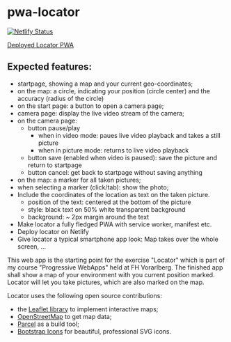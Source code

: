 # pwa-locator
[![Netlify Status](https://api.netlify.com/api/v1/badges/65fb937c-ec2c-457c-8be4-1b49ba2aefdb/deploy-status)](https://app.netlify.com/sites/calm-monstera-189de3/deploys)

[Deployed Locator PWA](https://calm-monstera-189de3.netlify.app/)

## Expected features:

* startpage, showing a map and your current geo-coordinates;
* on the map: a circle, indicating your position (circle center) and the accuracy (radius of the circle)
* on the start page: a button to open a camera page;
* camera page: display the live video stream of the camera;
* on the camera page:
    * button pause/play
        * when in video mode: paues live video playback and takes a still picture
        * when in picture mode: returns to live video playback
    * button save (enabled when video is paused): save the picture and return to startpage
    * button cancel: get back to startpage without saving anything
* on the map: a marker for all taken pictures;
* when selecting a marker (click/tab): show the photo;
* Include the coordinates of the location as text on the taken picture.
    * position of the text: centered at the bottom of the picture
    * style: black text on 50% white transparent background
    * background: ~ 2px margin around the text
* Make locator a fully fledged PWA with service worker, manifest etc.
* Deploy locator on Netlify
* Give locator a typical smartphone app look: Map takes over the whole screen, ...

This web app is the starting point for the exercise "Locator" which is part of my course "Progressive WebApps" held at FH Vorarlberg. The finished app shall show a map of your environment with you current position marked. Locator will let you take pictures, which are also marked on the map.

Locator uses the following open source contributions:

* the [Leaflet library](https://leafletjs.com) to implement interactive maps;
* [OpenStreetMap](https://www.openstreetmap.org/about) to get map data;
* [Parcel](https://parceljs.org) as a build tool;
* [Bootstrap Icons](https://icons.getbootstrap.com) for beautiful, professional SVG icons.